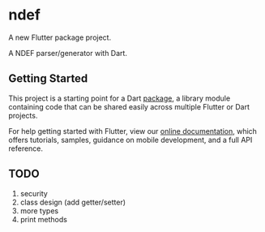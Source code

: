 # ndef

A new Flutter package project.

A NDEF parser/generator with Dart.

## Getting Started

This project is a starting point for a Dart
[package](https://flutter.dev/developing-packages/),
a library module containing code that can be shared easily across
multiple Flutter or Dart projects.

For help getting started with Flutter, view our 
[online documentation](https://flutter.dev/docs), which offers tutorials, 
samples, guidance on mobile development, and a full API reference.

## TODO

1. security
2. class design (add getter/setter) 
3. more types
4. print methods